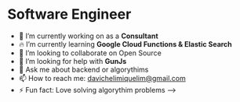 <h1> Software Engineer </h1>

- 🔭 I’m currently working on as a <strong> Consultant </strong> 
- 🔥 I’m currently learning <strong> Google Cloud Functions & Elastic Search </strong> 
- 🦾 I’m looking to collaborate on Open Source
- 🤔 I’m looking for help with <strong> GunJs </strong>
- 💬 Ask me about backend or algorythims
- 📫 How to reach me: davichelimiquelim@gmail.com
- ⚡ Fun fact: Love solving algorythim problems
-->
